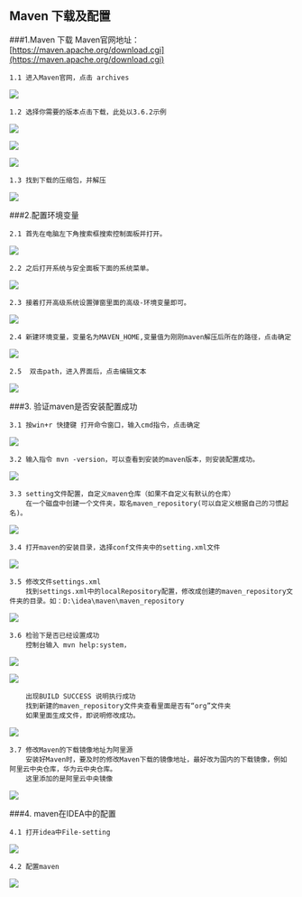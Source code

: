 ## Maven 下载及配置


###1.Maven 下载
Maven官网地址：[https://maven.apache.org/download.cgi](https://maven.apache.org/download.cgi)

    1.1 进入Maven官网，点击 archives 
![](maven_img/img.png)

    1.2 选择你需要的版本点击下载，此处以3.6.2示例

![](maven_img/img_1.png)

![](maven_img/img_2.png)

![](maven_img/img_3.png)

    1.3 找到下载的压缩包，并解压

![](maven_img/img_4.png)

###2.配置环境变量

    2.1 首先在电脑左下角搜索框搜索控制面板并打开。

![](jdk_image/jdk_8.png)

    2.2 之后打开系统与安全面板下面的系统菜单。

![](jdk_image/jdk_9.png)

    2.3 接着打开高级系统设置弹窗里面的高级-环境变量即可。

![](jdk_image/jdk_10.png)

    2.4 新建环境变量，变量名为MAVEN_HOME,变量值为刚刚maven解压后所在的路径，点击确定

![](maven_img/img_5.png)

    2.5  双击path，进入界面后，点击编辑文本

![](maven_img/img_6.png)

###3. 验证maven是否安装配置成功


    3.1 按win+r 快捷键 打开命令窗口，输入cmd指令，点击确定

![](jdk_image/img.png)

    3.2 输入指令 mvn -version，可以查看到安装的maven版本，则安装配置成功。

![](maven_img/img_7.png)

    3.3 setting文件配置，自定义maven仓库（如果不自定义有默认的仓库）
        在一个磁盘中创建一个文件夹，取名maven_repository(可以自定义根据自己的习惯起名)。

![](maven_img/img_8.png)

    3.4 打开maven的安装目录，选择conf文件夹中的setting.xml文件

![](maven_img/img_9.png)

    3.5 修改文件settings.xml
        找到settings.xml中的localRepository配置，修改成创建的maven_repository文件夹的目录。如：D:\idea\maven\maven_repository

![](maven_img/img_10.png)

    3.6 检验下是否已经设置成功
        控制台输入 mvn help:system，

![](maven_img/img_11.png)

![](maven_img/img_12.png)

        出现BUILD SUCCESS 说明执行成功
        找到新建的maven_repository文件夹查看里面是否有“org”文件夹
        如果里面生成文件，即说明修改成功。

![](maven_img/img_13.png)

    3.7 修改Maven的下载镜像地址为阿里源
        安装好Maven时，要及时的修改Maven下载的镜像地址，最好改为国内的下载镜像，例如阿里云中央仓库，华为云中央仓库。
        这里添加的是阿里云中央镜像

![](maven_img/img_14.png)


###4. maven在IDEA中的配置

    4.1 打开idea中File-setting

![](maven_img/img_15.png)

    4.2 配置maven

![](maven_img/img_16.png)

